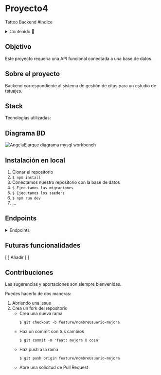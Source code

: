 # Proyecto4
Tattoo Backend
#Indice

<details>
  <summary>Contenido 📝</summary>
  <ol>
    <li><a href="#objetivo">Objetivo</a></li>
    <li><a href="#sobre-el-proyecto">Sobre el proyecto</a></li>
    <li><a href="#stack">Stack</a></li>
    <li><a href="#diagrama-bd">Diagrama</a></li>
    <li><a href="#instalación-en-local">Instalación</a></li>
    <li><a href="#endpoints">Endpoints</a></li>
    <li><a href="#futuras-funcionalidades">Futuras funcionalidades</a></li>
    <li><a href="#contribuciones">Contribuciones</a></li>
    <li><a href="#desarrollo">Desarrollo</a></li>

  </ol>
</details>

## Objetivo
Este proyecto requería una API funcional conectada a una base de datos 

## Sobre el proyecto
Backend correspondiente al sistema de gestión de citas para un estudio de tatuajes. 


## Stack
Tecnologías utilizadas:



## Diagrama BD
![AngelaEjarque diagrama mysql workbench](https://github.com/AngelaEjarque/proyecto4/assets/147879332/82e8a95b-d588-49a0-b432-06c086f5c0e2)

## Instalación en local
1. Clonar el repositorio
2. ` $ npm install `
3. Conectamos nuestro repositorio con la base de datos 
4. ``` $ Ejecutamos las migraciones ``` 
5. ``` $ Ejecutamos los seeders ``` 
6. ``` $ npm run dev ``` 
7. ...

## Endpoints
<details>
<summary>Endpoints</summary>

- USERS

    - Crear User

            POST http://localhost:3000/api/userregister
            
        body:
       
     
           {
            "username": "UserClient",
            "name": "UserClie",
            "surname": "Cuser",
            "password_hash": "123456",
            "email": "cuser@example.com"
            }

    
    - LOGIN

            POST http://localhost:3000/api/login  
        body:
        ``` js
            {
                "user": "test",
                "email": "test3@test.com","password": "test1234"
            }
        ```

    -  Obtener todos los usuarios (super_admin)
    
            GET http://localhost:3000/api/users

    
    - Get user by id 
    
            GET http://localhost:3000/api/userbyid

            
    - Update user info 
    
            PATCH http://localhost:3000/api/update
        body: 
          
                
                {
                "username" : "Cambio333UsiarioPrueba",
                "name": "Cam33UsiarioPr",
                "surname": "USUCita",
                "password_hash": "123456",
                "email" : "Priue@example.com"
                 }

- ARTISTAS
    
    -Crear tatuador
        
      POST http://localhost:3000/api/artist
      
    body:  
        
    
            {
                "username" : "UserArtis",
                "name": "UserAr",
                "surname": "Auser",
                "password_hash": "123456",
                "email" : "auser@example.com"
            }

    -Ver tatuador por id
        
        GET http://localhost:3000/api/artist/16

    -Perfil del tatuador (con id)

        GET http://localhost:3000/api/artist/artistprofile/17
        
    -Ver todos los tatuadores(super_admin)
    
        GET http://localhost:3000/api/artist


- CITAS

    -Crear Cita

            POST http://localhost:3000/api/appointment
            
    body:
      
            
            {
                "user_id": 9,
                "artist_id": 7,
                "date": "2024-04-12",
                "hour": "13:00h"
            }
            
    -Ver todas las citas (super_admin)
        
            GET http://localhost:3000/api/appointment
            
    -Actualizar citas (con id)
    
            PATCH http://localhost:3000/api/appointment/1
      
    -Borrar cita (con id de cita)
    
            DELETE http://localhost:3000/api/appointment/1
            
  
 
                    
</details>

## Futuras funcionalidades
[ ] Añadir 
[ ] 

## Contribuciones
Las sugerencias y aportaciones son siempre bienvenidas.  

Puedes hacerlo de dos maneras:

1. Abriendo una issue
2. Crea un fork del repositorio
    - Crea una nueva rama  
        ```
        $ git checkout -b feature/nombreUsuario-mejora
        ```
    - Haz un commit con tus cambios 
        ```
        $ git commit -m 'feat: mejora X cosa'
        ```
    - Haz push a la rama 
        ```
        $ git push origin feature/nombreUsuario-mejora
        ```
    - Abre una solicitud de Pull Request





